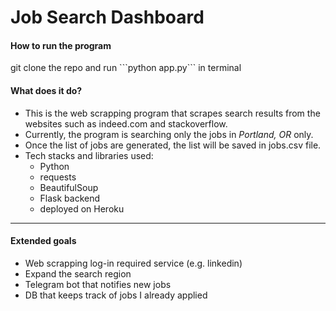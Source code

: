 # Job Search Dashboard 

<h4>How to run the program</h4>
git clone the repo and run ```python app.py``` in terminal

<h4>What does it do?</h4>

- This is the web scrapping program that scrapes search results from the websites such as indeed.com and stackoverflow. 
- Currently, the program is searching only the jobs in *Portland, OR* only.  
- Once the list of jobs are generated, the list will be saved in jobs.csv file. 
- Tech stacks and libraries used: 
  - Python
  - requests
  - BeautifulSoup
  - Flask backend
  - deployed on Heroku 

--------------------------------------------------------------------
<h4>Extended goals</h4> 

- Web scrapping log-in required service (e.g. linkedin)
- Expand the search region 
- Telegram bot that notifies new jobs
- DB that keeps track of jobs I already applied
